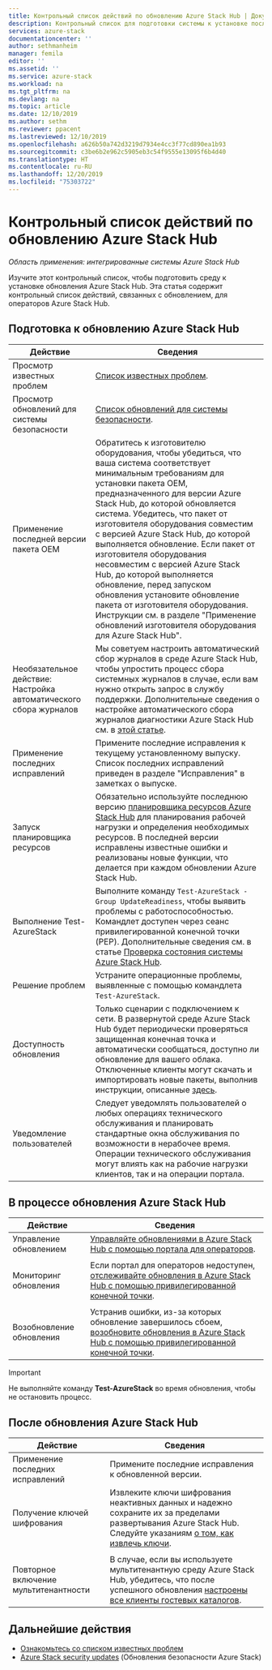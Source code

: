 ```yaml
---
title: Контрольный список действий по обновлению Azure Stack Hub | Документация Майкрософт
description: Контрольный список для подготовки системы к установке последнего обновления Azure Stack Hub.
services: azure-stack
documentationcenter: ''
author: sethmanheim
manager: femila
editor: ''
ms.assetid: ''
ms.service: azure-stack
ms.workload: na
ms.tgt_pltfrm: na
ms.devlang: na
ms.topic: article
ms.date: 12/10/2019
ms.author: sethm
ms.reviewer: ppacent
ms.lastreviewed: 12/10/2019
ms.openlocfilehash: a626b50a742d3219d7934e4cc3f77cd890ea1b93
ms.sourcegitcommit: c3be6b2e962c5905eb3c54f9555e13095f6b4d40
ms.translationtype: HT
ms.contentlocale: ru-RU
ms.lasthandoff: 12/20/2019
ms.locfileid: "75303722"
---
```

# <a name="azure-stack-hub-update-activity-checklist"></a>Контрольный список действий по обновлению Azure Stack Hub

*Область применения: интегрированные системы Azure Stack Hub*

Изучите этот контрольный список, чтобы подготовить среду к установке обновления Azure Stack Hub. Эта статья содержит контрольный список действий, связанных с обновлением, для операторов Azure Stack Hub.

## <a name="prepare-for-azure-stack-hub-update"></a>Подготовка к обновлению Azure Stack Hub

| Действие                     | Сведения                                                   |
|------------------------------|-----------------------------------------------------------|
| Просмотр известных проблем     | [Список известных проблем](known-issues.md).                |
| Просмотр обновлений для системы безопасности | [Список обновлений для системы безопасности](release-notes-security-updates.md).      |
| Применение последней версии пакета OEM | Обратитесь к изготовителю оборудования, чтобы убедиться, что ваша система соответствует минимальным требованиям для установки пакета OEM, предназначенного для версии Azure Stack Hub, до которой обновляется система. Убедитесь, что пакет от изготовителя оборудования совместим с версией Azure Stack Hub, до которой выполняется обновление. Если пакет от изготовителя оборудования несовместим с версией Azure Stack Hub, до которой выполняется обновление, перед запуском обновления установите обновление пакета от изготовителя оборудования. Инструкции см. в разделе "Применение обновлений изготовителя оборудования для Azure Stack Hub". |
| Необязательное действие: Настройка автоматического сбора журналов | Мы советуем настроить автоматический сбор журналов в среде Azure Stack Hub, чтобы упростить процесс сбора системных журналов в случае, если вам нужно открыть запрос в службу поддержки. Дополнительные сведения о настройке автоматического сбора журналов диагностики Azure Stack Hub см. в [этой статье](azure-stack-configure-automatic-diagnostic-log-collection.md). |
| Применение последних исправлений | Примените последние исправления к текущему установленному выпуску. Список последних исправлений приведен в разделе "Исправления" в заметках о выпуске. |
| Запуск планировщика ресурсов | Обязательно используйте последнюю версию [планировщика ресурсов Azure Stack Hub](azure-stack-capacity-planning-overview.md) для планирования рабочей нагрузки и определения необходимых ресурсов. В последней версии исправлены известные ошибки и реализованы новые функции, что делается при каждом обновлении Azure Stack Hub. |
| Выполнение Test-AzureStack | Выполните команду `Test-AzureStack -Group UpdateReadiness`, чтобы выявить проблемы с работоспособностью. Командлет доступен через сеанс привилегированной конечной точки (PEP). Дополнительные сведения см. в статье [Проверка состояния системы Azure Stack Hub](azure-stack-diagnostic-test.md). |
| Решение проблем | Устраните операционные проблемы, выявленные с помощью командлета `Test-AzureStack`. |
| Доступность обновления | Только сценарии с подключением к сети. В развернутой среде Azure Stack Hub будет периодически проверяться защищенная конечная точка и автоматически сообщаться, доступно ли обновление для вашего облака. Отключенные клиенты могут скачать и импортировать новые пакеты, выполнив инструкции, описанные [здесь](azure-stack-apply-updates.md). |
| Уведомление пользователей | Следует уведомлять пользователей о любых операциях технического обслуживания и планировать стандартные окна обслуживания по возможности в нерабочее время. Операции технического обслуживания могут влиять как на рабочие нагрузки клиентов, так и на операции портала. |

## <a name="during-azure-stack-hub-update"></a>В процессе обновления Azure Stack Hub

| Действие | Сведения |
|--------------------|------------------------------------------------------------------------------------------------------|
| Управление обновлением |[Управляйте обновлениями в Azure Stack Hub с помощью портала для операторов](azure-stack-updates.md). |
|  |  |
| Мониторинг обновления | Если портал для операторов недоступен, [отслеживайте обновления в Azure Stack Hub с помощью привилегированной конечной точки](azure-stack-monitor-update.md). |
|  |  |
| Возобновление обновления | Устранив ошибки, из-за которых обновление завершилось сбоем, [возобновите обновления в Azure Stack Hub с помощью привилегированной конечной точки](azure-stack-monitor-update.md). |

> [!IMPORTANT]  
> Не выполняйте команду **Test-AzureStack** во время обновления, чтобы не остановить процесс.

## <a name="after-azure-stack-hub-update"></a>После обновления Azure Stack Hub

| Действие | Сведения |
|--------------------------|----------------------------------------------------------------------------------------------------------------------------------------------------------------|
| Применение последних исправлений | Примените последние исправления к обновленной версии. |
| Получение ключей шифрования | Извлеките ключи шифрования неактивных данных и надежно сохраните их за пределами развертывания Azure Stack Hub. Следуйте указаниям [о том, как извлечь ключи](azure-stack-security-bitlocker.md). |
|  |  |
| Повторное включение мультитенантности | В случае, если вы используете мультитенантную среду Azure Stack Hub, убедитесь, что после успешного обновления [настроены все клиенты гостевых каталогов](azure-stack-enable-multitenancy.md#configure-guest-directory). |

## <a name="next-steps"></a>Дальнейшие действия

- [Ознакомьтесь со списком известных проблем](known-issues.md)
- [Azure Stack security updates](release-notes-security-updates.md) (Обновления безопасности Azure Stack)
